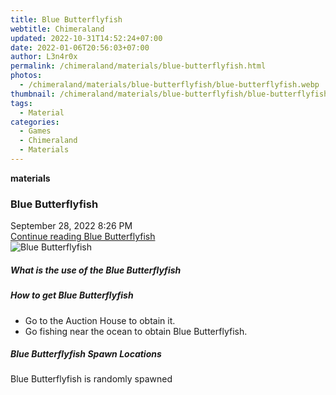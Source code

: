```yaml
---
title: Blue Butterflyfish
webtitle: Chimeraland
updated: 2022-10-31T14:52:24+07:00
date: 2022-01-06T20:56:03+07:00
author: L3n4r0x
permalink: /chimeraland/materials/blue-butterflyfish.html
photos:
  - /chimeraland/materials/blue-butterflyfish/blue-butterflyfish.webp
thumbnail: /chimeraland/materials/blue-butterflyfish/blue-butterflyfish.webp
tags:
  - Material
categories:
  - Games
  - Chimeraland
  - Materials
---
```


<section id="bootstrap-wrapper"><link rel="stylesheet" href="https://cdn.statically.io/gh/dimaslanjaka/Web-Manajemen/40ac3225/css/bootstrap-4.5-wrapper.css"/><div class="row g-0 border rounded overflow-hidden flex-md-row mb-4 shadow-sm position-relative"><div class="col p-4 d-flex flex-column position-static"><strong class="d-inline-block mb-2 text-success">materials</strong><h3 class="mb-0">Blue Butterflyfish</h3><div class="mb-1 text-muted">September 28, 2022 8:26 PM</div><a href="#" class="stretched-link d-none">Continue reading Blue Butterflyfish</a></div><div class="col-auto d-none d-lg-block"><img src="/chimeraland/materials/blue-butterflyfish/blue-butterflyfish.webp" alt="Blue Butterflyfish"/></div></div><div class="row"><div class="col-lg-6 col-12 mb-2"><div class="card"><div class="card-body"><h5 class="card-title">What is the use of the Blue Butterflyfish</h5><div class="card-text"><ul></ul></div></div></div></div><div class="col-lg-6 col-12 mb-2"><div class="card"><div class="card-body"><h5 class="card-title">How to get Blue Butterflyfish</h5><div class="card-text"><ul><li>Go to the Auction House to obtain it.</li><li>Go fishing near the ocean to obtain Blue Butterflyfish.</li></ul></div></div></div></div><div class="col-12 mb-2"><h5>Blue Butterflyfish Spawn Locations</h5><p>Blue Butterflyfish is randomly spawned</p></div></div></section>